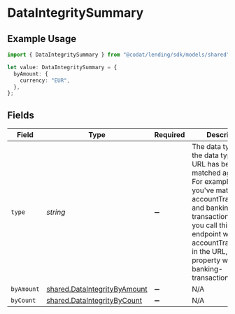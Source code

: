 # DataIntegritySummary

## Example Usage

```typescript
import { DataIntegritySummary } from "@codat/lending/sdk/models/shared";

let value: DataIntegritySummary = {
  byAmount: {
    currency: "EUR",
  },
};
```

## Fields

| Field                                                                                                                                                                                                                                                            | Type                                                                                                                                                                                                                                                             | Required                                                                                                                                                                                                                                                         | Description                                                                                                                                                                                                                                                      |
| ---------------------------------------------------------------------------------------------------------------------------------------------------------------------------------------------------------------------------------------------------------------- | ---------------------------------------------------------------------------------------------------------------------------------------------------------------------------------------------------------------------------------------------------------------- | ---------------------------------------------------------------------------------------------------------------------------------------------------------------------------------------------------------------------------------------------------------------- | ---------------------------------------------------------------------------------------------------------------------------------------------------------------------------------------------------------------------------------------------------------------- |
| `type`                                                                                                                                                                                                                                                           | *string*                                                                                                                                                                                                                                                         | :heavy_minus_sign:                                                                                                                                                                                                                                               | The data type which the data type in the URL has been matched against. For example, if you've matched accountTransactions and banking-transactions, and you call this endpoint with accountTransactions in the URL, this property would be banking-transactions. |
| `byAmount`                                                                                                                                                                                                                                                       | [shared.DataIntegrityByAmount](../../../sdk/models/shared/dataintegritybyamount.md)                                                                                                                                                                              | :heavy_minus_sign:                                                                                                                                                                                                                                               | N/A                                                                                                                                                                                                                                                              |
| `byCount`                                                                                                                                                                                                                                                        | [shared.DataIntegrityByCount](../../../sdk/models/shared/dataintegritybycount.md)                                                                                                                                                                                | :heavy_minus_sign:                                                                                                                                                                                                                                               | N/A                                                                                                                                                                                                                                                              |